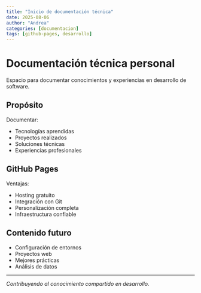 ```yaml
---
title: "Inicio de documentación técnica"
date: 2025-08-06
author: "Andrea"
categories: [documentacion]
tags: [github-pages, desarrollo]
---
```


# Documentación técnica personal

Espacio para documentar conocimientos y experiencias en desarrollo de software.

## Propósito

Documentar:
- Tecnologías aprendidas
- Proyectos realizados
- Soluciones técnicas
- Experiencias profesionales

## GitHub Pages

Ventajas:
- Hosting gratuito
- Integración con Git
- Personalización completa
- Infraestructura confiable

## Contenido futuro

- Configuración de entornos
- Proyectos web
- Mejores prácticas
- Análisis de datos

---

*Contribuyendo al conocimiento compartido en desarrollo.*
